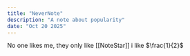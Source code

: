 ```yaml
---
title: "NeverNote"
description: "A note about popularity"
date: "Oct 20 2025"
---
```


No one likes me, they only like [[NoteStar]]
i like $\frac{1}{2}$

